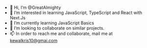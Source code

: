 - 👋 Hi, I’m @GreatAlmighty
- 👀 I’m interested in learning JavaScript, TypeScript and React with Next.Js
- 🌱 I’m currently learning JavaScript Basics
- 💞️ I’m looking to collaborate on similar projects.
- 📫 In order to reach me and collaborate, mail me at kewalkris10@gmai.com

<!---
GreatAlmighty/GreatAlmighty is a ✨ special ✨ repository because its `README.md` (this file) appears on your GitHub profile.
You can click the Preview link to take a look at your changes.
--->
